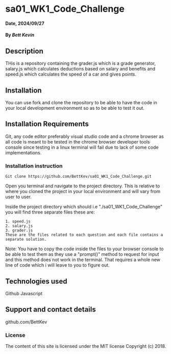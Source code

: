 # sa01_WK1_Code_Challenge

#### Date, 2024/09/27

#### By *Bett Kevin*

## Description
THis is a repository containing the grader.js which is a grade generator, salary.js which calculates deductions based on salary and benefits and speed.js which calculates the speed of a car and gives points.

## Installation
You can use fork and clone the repository to be able to have the code in your local development environment so as to be able to test it out.

## Installation Requirements
Git, any code editor preferably visual studio code and a chrome browser as all code is meant to be tested in the chrome browser developer tools console since testing in a linux terminal will fail due to lack of some code implementations.

### Installation instruction

```
Git clone https://github.com/BettKev/sa01_WK1_Code_Challenge.git

```

Open you terminal and navigate to the project directory. This is relative to where you cloned the project in your local environment and will vary from user to user.

Inside the project directory which should i.e "./sa01_WK1_Code_Challenge" you will find three separate files these are:

```
1. speed.js
2. salary.js
3. grader.js
These are the files related to each question and each file contains a separate solution.

```

Note: You have to copy the code inside the files to your browser console to be able to test them as they use a "prompt()" method to request for input and this method does not work in the terminal. That requires a whole new line of code which i will leave to you to figure out.



## Technologies used
Github
Javascript

## Support and contact details
github.com/BettKev

### License
The content of this site is licensed under the MIT license
Copyright (c) 2018.



















